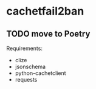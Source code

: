 # cachetfail2ban

## TODO move to Poetry

Requirements:

- clize
- jsonschema
- python-cachetclient
- requests
